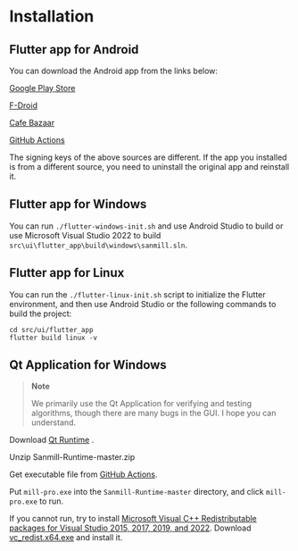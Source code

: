 # Installation

## Flutter app for Android

You can download the Android app from the links below:

[Google Play Store](https://play.google.com/apps/testing/com.calcitem.sanmill)

[F-Droid](https://f-droid.org/packages/com.calcitem.sanmill)

[Cafe Bazaar](https://cafebazaar.ir/app/com.calcitem.sanmill)

[GitHub Actions](https://github.com/calcitem/Sanmill/actions/workflows/flutter.yml?query=is%3Asuccess+branch%3Amaster)

The signing keys of the above sources are different. If the app you installed is from a different source, you need to uninstall the original app and reinstall it.

## Flutter app for Windows

You can run `./flutter-windows-init.sh` and use Android Studio to build or use Microsoft Visual Studio 2022 to build `src\ui\flutter_app\build\windows\sanmill.sln`.

## Flutter app for Linux

You can run the `./flutter-linux-init.sh` script to initialize the Flutter environment, and then use Android Studio or the following commands to build the project:

```shell
cd src/ui/flutter_app
flutter build linux -v
```

## Qt Application for Windows

> **Note**
>
> We primarily use the Qt Application for verifying and testing algorithms, though there are many bugs in the GUI. I hope you can understand.

Download [Qt Runtime](https://github.com/calcitem/Sanmill-Runtime/archive/master.zip) .

Unzip Sanmill-Runtime-master.zip

Get executable file from [GitHub Actions](https://github.com/calcitem/Sanmill/actions/workflows/qt-on-windows.yml).

Put `mill-pro.exe` into the `Sanmill-Runtime-master` directory, and click `mill-pro.exe` to run.

If you cannot run, try to install [Microsoft Visual C++ Redistributable packages for Visual Studio 2015, 2017, 2019, and 2022](https://docs.microsoft.com/en-US/cpp/windows/latest-supported-vc-redist?view=msvc-170). Download [vc_redist.x64.exe](https://aka.ms/vs/17/release/vc_redist.x64.exe) and install it.
